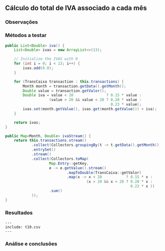 ## Cálculo do total de IVA associado a cada mês

### Observações

### Métodos a testar

```{.java caption="Cálculo do total de IVA para cada mês"}
public List<Double> iva() {
    List<Double> ivas = new ArrayList<>(13);

    // Initialize the IVAS with 0
    for (int i = 0; i < 13; i++) {
        ivas.add(0.0);
    }

    for (TransCaixa transaction : this.transactions) {
        Month month = transaction.getData().getMonth();
        Double value = transaction.getValor();
        Double iva = value < 20               ? 0.15 * value :
                    (value > 20 && value < 20 ? 0.20 * value :
                                                0.23 * value);
        ivas.set(month.getValue(), ivas.get(month.getValue()) + iva);
    }

    return ivas;
}
```

```{.java caption="Cálculo do total de IVA para cada mês, com recurso a streams"}
public Map<Month, Double> ivaStream() {
    return this.transactions.stream()
            .collect(Collectors.groupingBy(t -> t.getData().getMonth()))
            .entrySet()
            .stream()
            .collect(Collectors.toMap(
                    Map.Entry::getKey,
                    e -> e.getValue().stream()
                            .mapToDouble(TransCaixa::getValor)
                            .map(x -> x < 20           ? 0.15 * x :
                                     (x > 20 && x < 20 ? 0.20 * x :
                                                         0.23 * x ))
                    .sum()
            ));
}  
```


### Resultados

```table
---
include: t10.csv
---
```

### Análise e conclusões